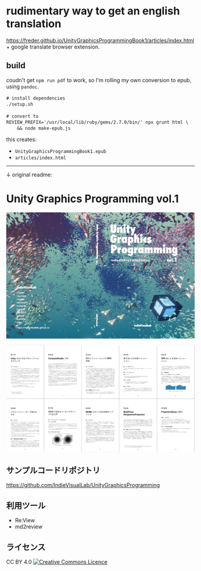# rudimentary way to get an english translation

https://freder.github.io/UnityGraphicsProgrammingBook1/articles/index.html + google translate browser extension.

## build

coudn't get `npm run pdf` to work, so I'm rolling my own conversion to epub, using `pandoc`.

```
# install dependencies
./setup.sh

# convert to 
REVIEW_PREFIX='/usr/local/lib/ruby/gems/2.7.0/bin/' npx grunt html \
    && node make-epub.js
```

this creates:
- `UnityGraphicsProgrammingBook1.epub`
- `articles/index.html`

---

↓ original readme:

# Unity Graphics Programming vol.1

![Cover](https://raw.githubusercontent.com/IndieVisualLab/UnityGraphicsProgrammingBook1/master/images/cover.png)

![Chapters](https://raw.githubusercontent.com/IndieVisualLab/UnityGraphicsProgrammingBook1/master/images/chapters.png)

## サンプルコードリポジトリ
https://github.com/IndieVisualLab/UnityGraphicsProgramming

## 利用ツール

- Re:View
- md2review

## ライセンス
CC BY 4.0
<a rel="license" href="http://creativecommons.org/licenses/by/4.0/"><img alt="Creative Commons Licence" style="border-width:0" src="https://i.creativecommons.org/l/by/4.0/80x15.png" /></a>
